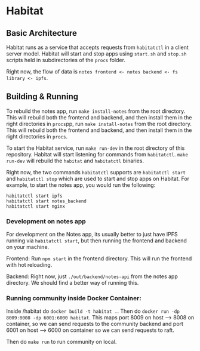 # Habitat

## Basic Architecture

Habitat runs as a service that accepts requests from `habitatctl` in a client server model. Habitat will start and stop apps using `start.sh` and `stop.sh` scripts held in subdirectories of the `procs` folder.

Right now, the flow of data is `notes frontend <- notes backend <- fs library <- ipfs`.

## Building & Running

To rebuild the notes app, run `make install-notes` from the root directory. This will rebuild both the frontend and backend, and then install them in the right directories in `procs`pp, run `make install-notes` from the root directory. This will rebuild both the frontend and backend, and then install them in the right directories in `procs`.

To start the Habitat service, run `make run-dev` in the root directory of this repository. Habitat will start listening for commands from `habitatctl`. `make run-dev` will rebuild the `habitat` and `habitatctl` binaries.

Right now, the two commands `habitatctl` supports are `habitatctl start` and `habitatctl stop` which are used to start and stop apps on Habitat. For example, to start the notes app, you would run the following:

```
habitatctl start ipfs
habitatctl start notes_backend
habitatctl start nginx
```

### Development on notes app

For development on the Notes app, its usually better to just have IPFS running via `habitatctl start`, but then running the frontend and backend on your machine.

Frontend:
Run `npm start` in the frontend directory. This will run the frontend with hot reloading.

Backend:
Right now, just `./out/backend/notes-api` from the notes app directory. We should find a better way of running this.

### Running community inside Docker Container:

Inside /habitat do `docker build -t habitat .`. Then do `docker run -dp 8009:8008 -dp 6001:6000 habitat`. This maps port 8009 on host --> 8008 on container, so we can send requests to the community backend and port 6001 on host --> 6000 on container so we can send requests to raft.

Then do `make run` to run community on local.
